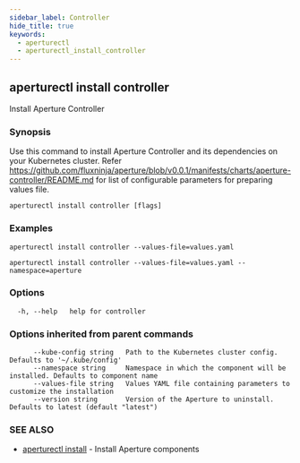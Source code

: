```yaml
---
sidebar_label: Controller
hide_title: true
keywords:
  - aperturectl
  - aperturectl_install_controller
---
```


## aperturectl install controller

Install Aperture Controller

### Synopsis

Use this command to install Aperture Controller and its dependencies on your Kubernetes cluster.
Refer https://github.com/fluxninja/aperture/blob/v0.0.1/manifests/charts/aperture-controller/README.md for list of configurable parameters for preparing values file.

```
aperturectl install controller [flags]
```

### Examples

```
aperturectl install controller --values-file=values.yaml

aperturectl install controller --values-file=values.yaml --namespace=aperture
```

### Options

```
  -h, --help   help for controller
```

### Options inherited from parent commands

```
      --kube-config string   Path to the Kubernetes cluster config. Defaults to '~/.kube/config'
      --namespace string     Namespace in which the component will be installed. Defaults to component name
      --values-file string   Values YAML file containing parameters to customize the installation
      --version string       Version of the Aperture to uninstall. Defaults to latest (default "latest")
```

### SEE ALSO

- [aperturectl install](/reference/aperturectl/install/install.md) - Install Aperture components
